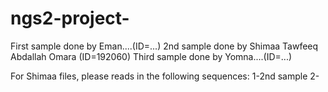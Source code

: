 # ngs2-project-
First sample done by Eman....(ID=...)
2nd sample done by Shimaa Tawfeeq Abdallah Omara (ID=192060)
Third sample done by Yomna....(ID=...)


For Shimaa files, please reads in the following sequences:
1-2nd sample
2-
